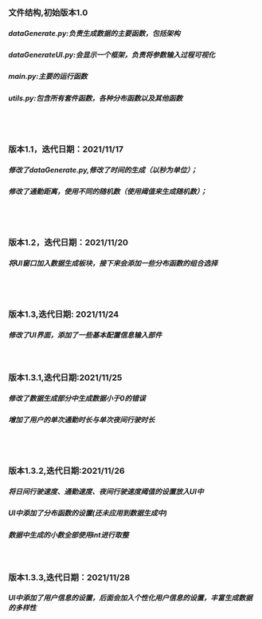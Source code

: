 ### 文件结构,初始版本1.0
##### dataGenerate.py:负责生成数据的主要函数，包括架构
##### dataGenerateUI.py:会显示一个框架，负责将参数输入过程可视化
##### main.py:主要的运行函数
##### utils.py:包含所有套件函数，各种分布函数以及其他函数
<br/>

<br/>

### 版本1.1，迭代日期：2021/11/17
##### 修改了dataGenerate.py,修改了时间的生成（以秒为单位）；
##### 修改了通勤距离，使用不同的随机数（使用阈值来生成随机数）；

<br/>

<br/>

### 版本1.2，迭代日期：2021/11/20
##### 将UI窗口加入数据生成板块，接下来会添加一些分布函数的组合选择

<br/>

<br/>

### 版本1.3,迭代日期: 2021/11/24

##### 修改了UI界面，添加了一些基本配置信息输入部件

<br/>

### 版本1.3.1,迭代日期:2021/11/25
##### 修改了数据生成部分中生成数据小于0的错误
##### 增加了用户的单次通勤时长与单次夜间行驶时长

<br/>

<br/>

### 版本1.3.2,迭代日期:2021/11/26

##### 将日间行驶速度、通勤速度、夜间行驶速度阈值的设置放入UI中

##### UI中添加了分布函数的设置(还未应用到数据生成中)

##### 数据中生成的小数全部使用int进行取整

<br/>

### 版本1.3.3,迭代日期：2021/11/28

##### UI中添加了用户信息的设置，后面会加入个性化用户信息的设置，丰富生成数据的多样性





